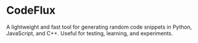 # CodeFlux
A lightweight and fast tool for generating random code snippets in Python, JavaScript, and C++. Useful for testing, learning, and experiments.
